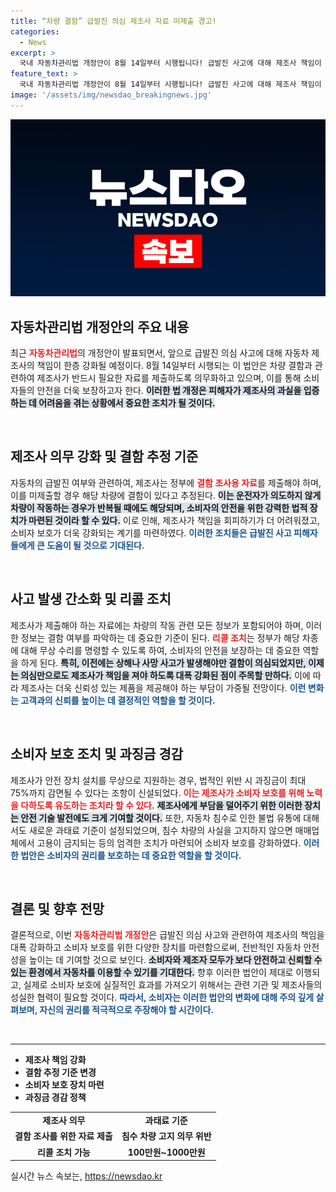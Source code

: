 ```yaml
---
title: “차량 결함” 급발진 의심 제조사 자료 미제출 경고!
categories:
  - News
excerpt: >
  국내 자동차관리법 개정안이 8월 14일부터 시행됩니다! 급발진 사고에 대해 제조사 책임이 강화되며, 자료 제출 미비 시 결함으로 추정됩니다. 침수 차량 유통 시 과태료도 신설, 소비자 보호가 한층 진전됩니다!
feature_text: >
  국내 자동차관리법 개정안이 8월 14일부터 시행됩니다! 급발진 사고에 대해 제조사 책임이 강화되며, 자료 제출 미비 시 결함으로 추정됩니다. 침수 차량 유통 시 과태료도 신설, 소비자 보호가 한층 진전됩니다!
image: '/assets/img/newsdao_breakingnews.jpg'
---
```


<p><img src="/assets/img/newsdao_breakingnews.jpg" alt="firstkoreanews 속보" /></p>

<h2 data-ke-size="size26">자동차관리법 개정안의 주요 내용</h2>

<p data-ke-size="size16">최근 <b><span style="color: #ee2323;">자동차관리법</span></b>의 개정안이 발표되면서, 앞으로 급발진 의심 사고에 대해 자동차 제조사의 책임이 한층 강화될 예정이다. 8월 14일부터 시행되는 이 법안은 차량 결함과 관련하여 제조사가 반드시 필요한 자료를 제출하도록 의무화하고 있으며, 이를 통해 소비자들의 안전을 더욱 보장하고자 한다. <b><span style="background-color: #21538527;">이러한 법 개정은 피해자가 제조사의 과실을 입증하는 데 어려움을 겪는 상황에서 중요한 조치가 될 것이다.</span></b></p>

<p data-ke-size="size16">&nbsp;</p> 

<h2 data-ke-size="size26">제조사 의무 강화 및 결함 추정 기준</h2>

<p data-ke-size="size16">자동차의 급발진 여부와 관련하여, 제조사는 정부에 <b><span style="color: #ee2323;">결함 조사용 자료</span></b>를 제출해야 하며, 이를 미제출할 경우 해당 차량에 결함이 있다고 추정된다. <b><span style="background-color: #21538527;">이는 운전자가 의도하지 않게 차량이 작동하는 경우가 반복될 때에도 해당되며, 소비자의 안전을 위한 강력한 법적 장치가 마련된 것이라 할 수 있다.</span></b> 이로 인해, 제조사가 책임을 회피하기가 더 어려워졌고, 소비자 보호가 더욱 강화되는 계기를 마련하였다. <b><span style="color: #1a5490;">이러한 조치들은 급발진 사고 피해자들에게 큰 도움이 될 것으로 기대된다.</span></b></p>

<p data-ke-size="size16">&nbsp;</p>

<h2 data-ke-size="size26">사고 발생 간소화 및 리콜 조치</h2>

<p data-ke-size="size16">제조사가 제출해야 하는 자료에는 차량의 작동 관련 모든 정보가 포함되어야 하며, 이러한 정보는 결함 여부를 파악하는 데 중요한 기준이 된다. <b><span style="color: #ee2323;">리콜 조치</span></b>는 정부가 해당 차종에 대해 무상 수리를 명령할 수 있도록 하여, 소비자의 안전을 보장하는 데 중요한 역할을 하게 된다. <b><span style="background-color: #21538527;">특히, 이전에는 상해나 사망 사고가 발생해야만 결함이 의심되었지만, 이제는 의심만으로도 제조사가 책임을 져야 하도록 대폭 강화된 점이 주목할 만하다.</span></b> 이에 따라 제조사는 더욱 신뢰성 있는 제품을 제공해야 하는 부담이 가중될 전망이다. <b><span style="color: #1a5490;">이런 변화는 고객과의 신뢰를 높이는 데 결정적인 역할을 할 것이다.</span></b></p>

<p data-ke-size="size16">&nbsp;</p>

<h2 data-ke-size="size26">소비자 보호 조치 및 과징금 경감</h2>

<p data-ke-size="size16">제조사가 안전 장치 설치를 무상으로 지원하는 경우, 법적인 위반 시 과징금이 최대 75%까지 감면될 수 있다는 조항이 신설되었다. <b><span style="color: #ee2323;">이는 제조사가 소비자 보호를 위해 노력을 다하도록 유도하는 조치라 할 수 있다.</span></b> <b><span style="background-color: #21538527;">제조사에게 부담을 덜어주기 위한 이러한 장치는 안전 기술 발전에도 크게 기여할 것이다.</span></b> 또한, 자동차 침수로 인한 불법 유통에 대해서도 새로운 과태료 기준이 설정되었으며, 침수 차량의 사실을 고지하지 않으면 매매업체에서 고용이 금지되는 등의 엄격한 조치가 마련되어 소비자 보호를 강화하였다. <b><span style="color: #1a5490;">이러한 법안은 소비자의 권리를 보호하는 데 중요한 역할을 할 것이다.</span></b></p>

<p data-ke-size="size16">&nbsp;</p>

<h2 data-ke-size="size26">결론 및 향후 전망</h2>

<p data-ke-size="size16">결론적으로, 이번 <b><span style="color: #ee2323;">자동차관리법 개정안</span></b>은 급발진 의심 사고와 관련하여 제조사의 책임을 대폭 강화하고 소비자 보호를 위한 다양한 장치를 마련함으로써, 전반적인 자동차 안전성을 높이는 데 기여할 것으로 보인다. <b><span style="background-color: #21538527;">소비자와 제조자 모두가 보다 안전하고 신뢰할 수 있는 환경에서 자동차를 이용할 수 있기를 기대한다.</span></b> 향후 이러한 법안이 제대로 이행되고, 실제로 소비자 보호에 실질적인 효과를 가져오기 위해서는 관련 기관 및 제조사들의 성실한 협력이 필요할 것이다. <b><span style="color: #1a5490;">따라서, 소비자는 이러한 법안의 변화에 대해 주의 깊게 살펴보며, 자신의 권리를 적극적으로 주장해야 할 시간이다.</span></b></p>

<p data-ke-size="size16">&nbsp;</p> 

<hr/> 

<ul>
    <li><b>제조사 책임 강화</b></li>
    <li><b>결함 추정 기준 변경</b></li>
    <li><b>소비자 보호 장치 마련</b></li>
    <li><b>과징금 경감 정책</b></li>
</ul> 

<table>
    <tr>
        <td style="text-align: center; height: 17px;"><b>제조사 의무</b></td>
        <td style="text-align: center; height: 17px;"><b>과태료 기준</b></td>
    </tr>
    <tr>
        <td style="text-align: center; height: 17px;"><b>결함 조사를 위한 자료 제출</b></td>
        <td style="text-align: center; height: 17px;"><b>침수 차량 고지 의무 위반</b></td>
    </tr>
    <tr>
        <td style="text-align: center; height: 17px;"><b>리콜 조치 가능</b></td>
        <td style="text-align: center; height: 17px;"><b>100만원~1000만원</b></td>
    </tr>
</table>
실시간 뉴스 속보는, <a href="https://newsdao.kr" rel="dofollow">https://newsdao.kr</a>


